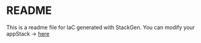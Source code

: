 # README
This is a readme file for IaC generated with StackGen.
You can modify your appStack -> [here](http://main.dev.stackgen.com/appstacks/8d4ca351-b3d4-4b84-8e3f-8da32920cd05)
